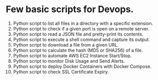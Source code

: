 # Few basic scripts for Devops.

1. Python script to list all files in a directory with a specific extension.
2. Python script to check if a given port is open on a remote server.
3. Python script to read a JSON file and pretty-print its contents.
4. Python script to execute a shell command and capture its output.
5. Python script to download a file from a given URL.
6. Python script to calculate the hash (MD5 or SHA256) of a file.
7. Python script to automate AWS EC2 Instance Start/Stop.
8. Python script to monitor Disk Usage and Send Alerts.
9. Python script to deploy Docker Containers with Docker Compose.
10. Python script to check SSL Certificate Expiry.
